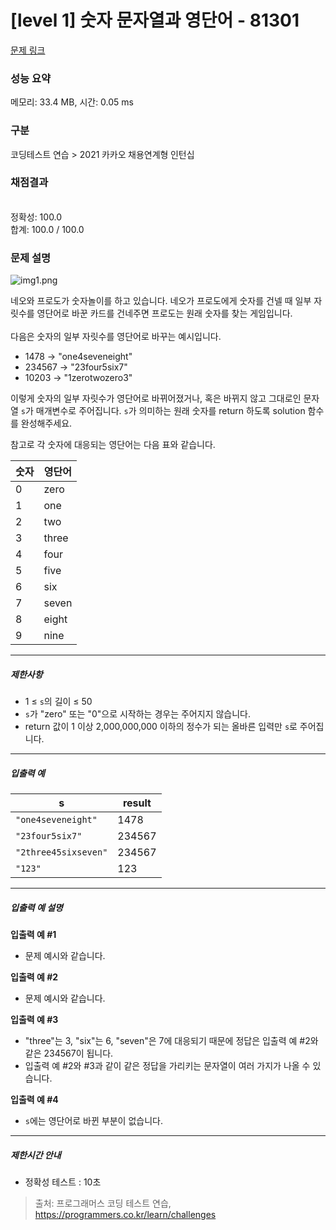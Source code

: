 # [level 1] 숫자 문자열과 영단어 - 81301 

[문제 링크](https://school.programmers.co.kr/learn/courses/30/lessons/81301) 

### 성능 요약

메모리: 33.4 MB, 시간: 0.05 ms

### 구분

코딩테스트 연습 > 2021 카카오 채용연계형 인턴십

### 채점결과

<br/>정확성: 100.0<br/>합계: 100.0 / 100.0

### 문제 설명

<p style="user-select: auto;"><img src="https://grepp-programmers.s3.ap-northeast-2.amazonaws.com/files/production/d31cb063-4025-4412-8cbc-6ac6909cf93e/img1.png" title="" alt="img1.png" style="user-select: auto;"></p>

<p style="user-select: auto;">네오와 프로도가 숫자놀이를 하고 있습니다. 네오가 프로도에게 숫자를 건넬 때 일부 자릿수를 영단어로 바꾼 카드를 건네주면 프로도는 원래 숫자를 찾는 게임입니다.<br style="user-select: auto;"><br style="user-select: auto;">
다음은 숫자의 일부 자릿수를 영단어로 바꾸는 예시입니다.</p>

<ul style="user-select: auto;">
<li style="user-select: auto;">1478 → "one4seveneight"</li>
<li style="user-select: auto;">234567 → "23four5six7"</li>
<li style="user-select: auto;">10203 → "1zerotwozero3"</li>
</ul>

<p style="user-select: auto;">이렇게 숫자의 일부 자릿수가 영단어로 바뀌어졌거나, 혹은 바뀌지 않고 그대로인 문자열 <code style="user-select: auto;">s</code>가 매개변수로 주어집니다. <code style="user-select: auto;">s</code>가 의미하는 원래 숫자를 return 하도록 solution 함수를 완성해주세요.</p>

<p style="user-select: auto;">참고로 각 숫자에 대응되는 영단어는 다음 표와 같습니다.</p>
<table class="table" style="user-select: auto;">
        <thead style="user-select: auto;"><tr style="user-select: auto;">
<th style="user-select: auto;">숫자</th>
<th style="user-select: auto;">영단어</th>
</tr>
</thead>
        <tbody style="user-select: auto;"><tr style="user-select: auto;">
<td style="user-select: auto;">0</td>
<td style="user-select: auto;">zero</td>
</tr>
<tr style="user-select: auto;">
<td style="user-select: auto;">1</td>
<td style="user-select: auto;">one</td>
</tr>
<tr style="user-select: auto;">
<td style="user-select: auto;">2</td>
<td style="user-select: auto;">two</td>
</tr>
<tr style="user-select: auto;">
<td style="user-select: auto;">3</td>
<td style="user-select: auto;">three</td>
</tr>
<tr style="user-select: auto;">
<td style="user-select: auto;">4</td>
<td style="user-select: auto;">four</td>
</tr>
<tr style="user-select: auto;">
<td style="user-select: auto;">5</td>
<td style="user-select: auto;">five</td>
</tr>
<tr style="user-select: auto;">
<td style="user-select: auto;">6</td>
<td style="user-select: auto;">six</td>
</tr>
<tr style="user-select: auto;">
<td style="user-select: auto;">7</td>
<td style="user-select: auto;">seven</td>
</tr>
<tr style="user-select: auto;">
<td style="user-select: auto;">8</td>
<td style="user-select: auto;">eight</td>
</tr>
<tr style="user-select: auto;">
<td style="user-select: auto;">9</td>
<td style="user-select: auto;">nine</td>
</tr>
</tbody>
      </table>
<hr style="user-select: auto;">

<h5 style="user-select: auto;">제한사항</h5>

<ul style="user-select: auto;">
<li style="user-select: auto;">1 ≤ <code style="user-select: auto;">s</code>의 길이 ≤ 50</li>
<li style="user-select: auto;"><code style="user-select: auto;">s</code>가 "zero" 또는 "0"으로 시작하는 경우는 주어지지 않습니다.</li>
<li style="user-select: auto;">return 값이 1 이상 2,000,000,000 이하의 정수가 되는 올바른 입력만 <code style="user-select: auto;">s</code>로 주어집니다.</li>
</ul>

<hr style="user-select: auto;">

<h5 style="user-select: auto;">입출력 예</h5>
<table class="table" style="user-select: auto;">
        <thead style="user-select: auto;"><tr style="user-select: auto;">
<th style="user-select: auto;">s</th>
<th style="user-select: auto;">result</th>
</tr>
</thead>
        <tbody style="user-select: auto;"><tr style="user-select: auto;">
<td style="user-select: auto;"><code style="user-select: auto;">"one4seveneight"</code></td>
<td style="user-select: auto;">1478</td>
</tr>
<tr style="user-select: auto;">
<td style="user-select: auto;"><code style="user-select: auto;">"23four5six7"</code></td>
<td style="user-select: auto;">234567</td>
</tr>
<tr style="user-select: auto;">
<td style="user-select: auto;"><code style="user-select: auto;">"2three45sixseven"</code></td>
<td style="user-select: auto;">234567</td>
</tr>
<tr style="user-select: auto;">
<td style="user-select: auto;"><code style="user-select: auto;">"123"</code></td>
<td style="user-select: auto;">123</td>
</tr>
</tbody>
      </table>
<hr style="user-select: auto;">

<h5 style="user-select: auto;">입출력 예 설명</h5>

<p style="user-select: auto;"><strong style="user-select: auto;">입출력 예 #1</strong></p>

<ul style="user-select: auto;">
<li style="user-select: auto;">문제 예시와 같습니다.</li>
</ul>

<p style="user-select: auto;"><strong style="user-select: auto;">입출력 예 #2</strong></p>

<ul style="user-select: auto;">
<li style="user-select: auto;">문제 예시와 같습니다.</li>
</ul>

<p style="user-select: auto;"><strong style="user-select: auto;">입출력 예 #3</strong></p>

<ul style="user-select: auto;">
<li style="user-select: auto;">"three"는 3, "six"는 6, "seven"은 7에 대응되기 때문에 정답은 입출력 예 #2와 같은 234567이 됩니다.</li>
<li style="user-select: auto;">입출력 예 #2와 #3과 같이 같은 정답을 가리키는 문자열이 여러 가지가 나올 수 있습니다.</li>
</ul>

<p style="user-select: auto;"><strong style="user-select: auto;">입출력 예 #4</strong></p>

<ul style="user-select: auto;">
<li style="user-select: auto;"><code style="user-select: auto;">s</code>에는 영단어로 바뀐 부분이 없습니다.</li>
</ul>

<hr style="user-select: auto;">

<h5 style="user-select: auto;">제한시간 안내</h5>

<ul style="user-select: auto;">
<li style="user-select: auto;">정확성 테스트 : 10초</li>
</ul>


> 출처: 프로그래머스 코딩 테스트 연습, https://programmers.co.kr/learn/challenges